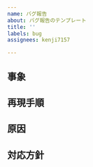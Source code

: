 ```yaml
---
name: バグ報告
about: バグ報告のテンプレート
title: ''
labels: bug
assignees: kenji7157

---
```


## 事象

## 再現手順

## 原因

## 対応方針
